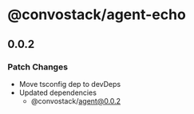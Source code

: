 # @convostack/agent-echo

## 0.0.2

### Patch Changes

- Move tsconfig dep to devDeps
- Updated dependencies
  - @convostack/agent@0.0.2
